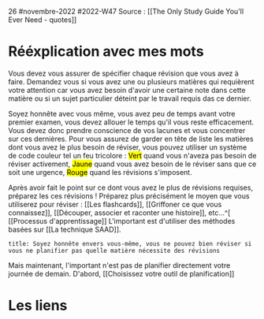 26 #novembre-2022 #2022-W47
Source : [[The Only Study Guide You'll Ever Need - quotes]]
# Rééxplication avec mes mots
Vous devez vous assurer de spécifier chaque révision que vous avez à faire. Demandez vous si vous avez une ou plusieurs matières qui requièrent votre attention car vous avez besoin d'avoir une certaine note dans cette matière ou si un sujet particulier déteint par le travail requis das ce dernier. 

Soyez honnête avec vous même, vous avez peu de temps avant votre premier examen, vous devez allouer le temps qu'il vous reste efficacement. Vous devez donc prendre conscience de vos lacunes et vous concentrer sur ces dernières. Pour vous assurez de garder en tête de liste les matières dont vous avez le plus besoin de réviser, vous pouvez utiliser un système de code couleur tel un feu tricolore : <mark class="hltr-green">Vert</mark> quand vous n'aveza pas besoin de réviser activement, <mark class="hltr-yellow">Jaune</mark> quand vous avez besoin de le réviser sans que ce soit une urgence, <mark class="hltr-red">Rouge</mark> quand les révisions s'imposent.

Après avoir fait le point sur ce dont vous avez le plus de révisions requises, préparez les ces révisions ! Préparez plus précisément le moyen que vous utiliserez pour réviser : [[Les flashcards]], [[Griffoner ce que vous connaissez]], [[Découper, associer et raconter une histoire]], etc...^[ [[Processus d'apprentissage]] L'important est d'utiliser des méthodes basées sur [[La technique SAAD]].

```ad-attention
title: Soyez honnête envers vous-même, vous ne pouvez bien réviser si vous ne planifier pas quelle matière nécessite des révisions
```
Mais maintenant, l'important n'est pas de planifier directement votre journée de demain. D'abord, [[Choisissez votre outil de planification]]
# Les liens

